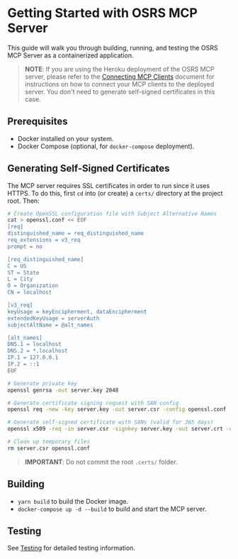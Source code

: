 # Getting Started with OSRS MCP Server

This guide will walk you through building, running, and testing the OSRS MCP Server as a containerized application.

> **NOTE**: If you are using the Heroku deployment of the OSRS MCP server, please refer to the [Connecting MCP Clients](./connecting-clients.md) document for instructions on how to connect your MCP clients to the deployed server. You don't need to generate self-signed certificates in this case.

## Prerequisites

- Docker installed on your system.
- Docker Compose (optional, for `docker-compose` deployment).

## Generating Self-Signed Certificates

The MCP server requires SSL certificates in order to run since it uses HTTPS. To do this, first `cd` into (or create) a `certs/` directory at the project root. Then:

```sh
# Create OpenSSL configuration file with Subject Alternative Names
cat > openssl.conf << EOF
[req]
distinguished_name = req_distinguished_name
req_extensions = v3_req
prompt = no

[req_distinguished_name]
C = US
ST = State
L = City
O = Organization
CN = localhost

[v3_req]
keyUsage = keyEncipherment, dataEncipherment
extendedKeyUsage = serverAuth
subjectAltName = @alt_names

[alt_names]
DNS.1 = localhost
DNS.2 = *.localhost
IP.1 = 127.0.0.1
IP.2 = ::1
EOF

# Generate private key
openssl genrsa -out server.key 2048

# Generate certificate signing request with SAN config
openssl req -new -key server.key -out server.csr -config openssl.conf

# Generate self-signed certificate with SANs (valid for 365 days)
openssl x509 -req -in server.csr -signkey server.key -out server.crt -days 365 -extensions v3_req -extfile openssl.conf

# Clean up temporary files
rm server.csr openssl.conf
```

> **IMPORTANT**: Do not commit the root `.certs/` folder.

## Building

- `yarn build` to build the Docker image.
- `docker-compose up -d --build` to build and start the MCP server.

## Testing

See [Testing](./testing.md) for detailed testing information.
